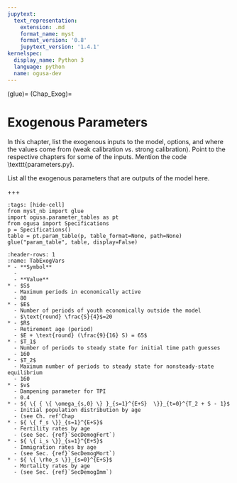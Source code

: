 ```yaml
---
jupytext:
  text_representation:
    extension: .md
    format_name: myst
    format_version: '0.8'
    jupytext_version: '1.4.1'
kernelspec:
  display_name: Python 3
  language: python
  name: ogusa-dev
---
```


(glue)=
(Chap_Exog)=
# Exogenous Parameters


In this chapter, list the exogenous inputs to the model, options, and where the values come from (weak calibration vs. strong calibration). Point to the respective chapters for some of the inputs. Mention the code \texttt{parameters.py}.

  List all the exogenous parameters that are outputs of the model here.

+++
```{code-cell} ogusa-dev
:tags: [hide-cell]
from myst_nb import glue
import ogusa.parameter_tables as pt
from ogusa import Specifications
p = Specifications()
table = pt.param_table(p, table_format=None, path=None)
glue("param_table", table, display=False)
```

<!-- ```{glue:figure} param_table
:figwidth: 600px
:name: "TabExogVars"

List of exogenous parameters and baseline calibration values.
``` -->

  <!-- \begin{table}[htbp] \centering \captionsetup{width=4.7in}
    \caption{\label{TabExogVars}\textbf{List of exogenous parameters and baseline calibration values}}
      \begin{threeparttable}
      \begin{tabular}{>{\footnotesize}c |>{\footnotesize}l |>{\footnotesize}c}
        \hline\hline
        Symbol & \multicolumn{1}{c}{\footnotesize{Description}} & Value \\
        \hline
        $S$ & Maximum periods in economically active & 80 \\[-1.5mm]
        & \quad household life & \\
        $E$ & Number of periods of youth economically & $\text{round}\left(\frac{S}{4}\right)=20$ \\[-1.5mm]
        & \quad outside the model & \\
        $R$ & Retirement age (period) & $E+\text{round}\left(\frac{9}{16}S\right)=65$ \\
        $T_1$ & Number of periods to steady state for initial & 160 \\[-1.5mm]
        & \quad time path guesses & \\
        $T_2$ & Maximum number of periods to steady state & 160 \\[-1.5mm]
        & \quad for nonsteady-state equilibrium & \\
        $\nu$ & Dampening parameter for TPI & 0.4 \\
        \hline
        $\{\{\omega_{s,0}\}_{s=1}^{E+S}\}_{t=0}^{T_2+S-1}$ & Initial population distribution by age & (see Ch. {ref}`Chap_Demog`) \\
        $\{f_s\}_{s=1}^{E+S}$ & Fertility rates by age & (see Sec. {ref}`SecDemogFert`) \\
        $\{i_s\}_{s=1}^{E+S}$ & Immigration rates by age & (see Sec. {ref}`SecDemogMort`) \\
        $\{\rho_s\}_{s=0}^{E+S}$ & Mortality rates by age & (see Sec. {ref}`SecDemogImm`) \\

        % $\boldsymbol{\hat{\Gamma}}_1$ & Initial distribution of savings & $\boldsymbol{\bar{\Gamma}}$ \\

        % $\{e_{j,s}\}_{j,s=1}^{J,S}$ & Deterministic ability process & (see \citealp{DEMPRW2015}) \\
        % $\{\lambda_j\}_{j=1}^J$ & Lifetime income group percentages & $[0.25,0.25,0.20,0.10,0.10,0.09,0.01]$ \\
        % $J$ & Number of lifetime income groups & 7 \\

        % \hline
        % $\tilde{l}$ & Maximum hours of labor supply & 1 \\
        % $\beta$ & Discount factor & $(0.96)^\frac{80}{S}$ \\
        % $\sigma$ & Coefficient of constant relative risk aversion & 1.5 \\
        % $b$ & Scale parameter in utility of leisure & 0.573 \\
        % $\upsilon$ & Shape parameter in utility of leisure & 2.856 \\
        % $\chi^n_s$ & Disutility of labor level parameters & [19.041, 76.623] \\
        % $\chi^b_j$ & Utility of bequests level parameters &  $[9.264 \times 10^{-5}, 118,648]$ \\ %$1.0 \ \forall j$ \\
        % \hline
        % $Z$ & Level parameter in production function & 1.0 \\
        % $\alpha$ & Capital share of income & 0.35 \\
        % $\delta$ & Capital depreciation rate & $1-(1-0.05)^\frac{80}{S}=0.05$ \\
        % $g_y$ & Growth rate of labor augmenting & $(1+0.03)^\frac{80}{S}-1 = 0.03$ \\[-2mm]
        % & \quad technological progress & \\
        % \hline

        \hline\hline
      \end{tabular}
      \end{threeparttable}
    \end{table} -->

<!-- <div id="TabExogVars">

|                                                        Symbol                                                        |                                               |                       Value                       |
|:--------------------------------------------------------------------------------------------------------------------:|:----------------------------------------------|:-------------------------------------------------:|
|                                                         *S*                                                          | Maximum periods in economically active        |                        80                         |
|                                                                                                                      | household life                                |                                                   |
|                                                         *E*                                                          | Number of periods of youth economically       |   $\text{round}\left(\frac{S}{4}\right)=20$   |
|                                                                                                                      | outside the model                             |                                                   |
|                                                         *R*                                                          | Retirement age (period)                       | $E+\text{round}\left(\frac{9}{16}S\right)=65$ |
|                                                   *T*<sub>1</sub>                                                    | Number of periods to steady state for initial |                        160                        |
|                                                                                                                      | time path guesses                             |                                                   |
|                                                   *T*<sub>2</sub>                                                    | Maximum number of periods to steady state     |                        160                        |
|                                                                                                                      | for nonsteady-state equilibrium               |                                                   |
|                                                         *ν*                                                          | Dampening parameter for TPI                   |                        0.4                        |
| {{*ω*<sub>*s*, 0</sub>}<sub>*s* = 1</sub><sup>*E* + *S*</sup>}<sub>*t* = 0</sub><sup>*T*<sub>2</sub> + *S* − 1</sup> | Initial population distribution by age        |                 (see Ch. ref‘Chap                 |
|                              {*f*<sub>*s*</sub>}<sub>*s* = 1</sub><sup>*E* + *S*</sup>                               | Fertility rates by age                        |           (see Sec. ref‘SecDemogFert‘)            |
|                              {*i*<sub>*s*</sub>}<sub>*s* = 1</sub><sup>*E* + *S*</sup>                               | Immigration rates by age                      |           (see Sec. ref‘SecDemogMort‘)            |
|                              {*ρ*<sub>*s*</sub>}<sub>*s* = 0</sub><sup>*E* + *S*</sup>                               | Mortality rates by age                        |            (see Sec. ref‘SecDemogImm‘)            |

<span id="TabExogVars" label="TabExogVars"></span>**List
of exogenous parameters and baseline calibration values**

</div> -->




```{list-table} **List of exogenous parameters and baseline calibration values**
:header-rows: 1
:name: TabExogVars
* - **Symbol**
  - 
  - **Value**
* - $S$
  - Maximum periods in economically active
  - 80
* - $E$
  - Number of periods of youth economically outside the model
  - $\text{round} \frac{S}{4}$=20
* - $R$
  - Retirement age (period)
  - $E + \text{round} (\frac{9}{16} S) = 65$
* - $T_1$
  - Number of periods to steady state for initial time path guesses
  - 160
* - $T_2$
  - Maximum number of periods to steady state for nonsteady-state equilibrium
  - 160
* - $v$
  - Dampening parameter for TPI
  - 0.4
* - ${ \{ { \{ \omega_{s,0} \} }_{s=1}^{E+S}  \}}_{t=0}^{T_2 + S - 1}$
  - Initial population distribution by age
  - (see Ch. ref‘Chap
* - ${ \{ f_s \}}_{s=1}^{E+S}$
  - Fertility rates by age
  - (see Sec. {ref}`SecDemogFert`)
* - ${ \{ i_s \}}_{s=1}^{E+S}$
  - Immigration rates by age
  - (see Sec. {ref}`SecDemogMort`)
* - ${ \{ \rho_s \}}_{s=0}^{E+S}$
  - Mortality rates by age
  - (see Sec. {ref}`SecDemogImm`)
```